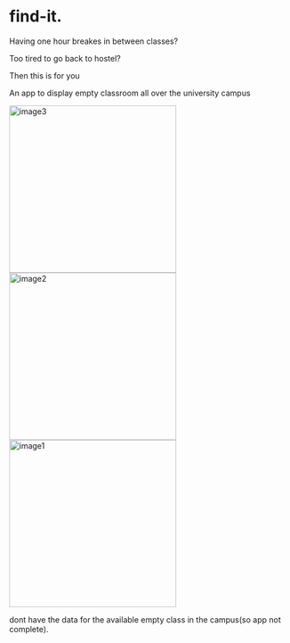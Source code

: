 # find-it.
Having one hour breakes in between classes?

Too tired to go back to hostel?

Then this is for you

An app to display empty classroom all over the university campus


<img width="300" alt="image3" src="https://github.com/RamanaRaj7/find-it./assets/121662996/0309168c-5092-487f-83c3-11bb22bcb027">

<img width="300" alt="image2" src="https://github.com/RamanaRaj7/find-it./assets/121662996/2eb400ba-bcb5-4377-83ef-2f2d6398ae43">

<img width="300" alt="image1" src="https://github.com/RamanaRaj7/find-it./assets/121662996/dd118213-dafb-416d-8d44-0dbf63506a52">











dont have the data for the available empty class in the campus(so app not complete).
